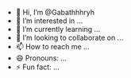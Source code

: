 - 👋 Hi, I’m @Gabathhhryh
- 👀 I’m interested in ...
- 🌱 I’m currently learning ...
- 💞️ I’m looking to collaborate on ...
- 📫 How to reach me ...
- 😄 Pronouns: ...
- ⚡ Fun fact: ...

<!---
Gabathhhryh/Gabathhhryh is a ✨ special ✨ repository because its `README.md` (this file) appears on your GitHub profile.
You can click the Preview link to take a look at your changes.
--->
